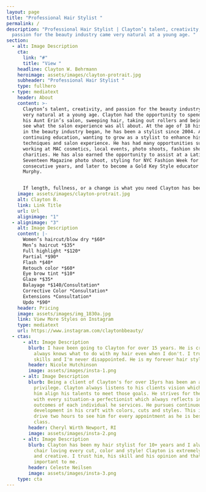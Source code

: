 ```yaml
---
layout: page
title: "Professional Hair Stylist "
permalink: /
description: "Professional Hair Stylist | Clayton’s talent, creativity, and
  passion for the beauty industry came very natural at a young age. "
section:
  - alt: Image Description
    cta:
      link: "#"
      title: "View "
    headline: Clayton W. Behrmann
    heroimage: assets/images/clayton-protrait.jpg
    subheader: "Professional Hair Stylist "
    type: fullhero
  - type: mediatext
    header: About
    content: >-
      Clayton’s talent, creativity, and passion for the beauty industry came
      very natural at a young age. Clayton had the opportunity to spend time in
      his Aunt Erin’s salon, sweeping hair, taking out rollers and being able to
      see what the salon experience was all about. At the age of 18 his journey
      in the beauty industry began, he has been a stylist since 2004. Always
      continuing education, wanting to grow as a stylist to enhance his
      techniques and salon experience. He has had many opportunities such as
      working at MAC cosmetics, local events, photo shoots, fashion shows and
      charities. He has also earned the opportunity to assist at a Latin America
      Seventeen Magazine photo shoot, styling for NYC Fashion Week for two
      consecutive years, and later to become a Gold Key Style educator for Kevin
      Murphy.


      If length, fullness, or a change is what you need Clayton has been certified with Great Lengths Hair extensions hot and cold fusions since 2006, as well as being certified through Hot Head Tape Ins. He prides himself in providing an amazing salon experience and cares about all of your hair needs.
    image: assets/images/clayton-protrait.jpg
    alt: Clayton B.
    link: Link Title
    url: Url
    alignimage: "1"
  - alignimage: "3"
    alt: Image Description
    content: |-
      Women’s haircut/blow dry *$60*
      Men’s haircut *$35*
      Full highlight *$120*
      Partial *$90*
      Flash *$40*
      Retouch color *$60*
      Eye brow tint *$10*
      Glaze *$35*
      Balayage *$140/Consultation*
      Corrective Color *Consultation*
      Extensions *Consultation*
      Updo *$90*
    header: Pricing
    image: assets/images/img_1830a.jpg
    link: View More Styles on Instagram
    type: mediatext
    url: https://www.instagram.com/claytonbbeauty/
  - ctas:
      - alt: Image Description
        blurb: I have been going to Clayton for over 15 years. He is creative, fun and
          always knows what to do with my hair even when I don't. I trust his
          skills and I'm never disappointed. He is my forever hair stylist.
        header: Nicole Hutchinson
        image: assets/images/insta-1.png
      - alt: Image Description
        blurb: Being a client of Clayton's for over 15yrs has been an absolute
          privilege. Clayton always listens to his clients vision which helps
          him align his talents to meet those goals. He strives for the best
          with every situation-a perfectionist which always reflects in the
          outcomes of each individual he services. He pursues continuous self
          development in his craft with colors, cuts and styles. This is why I
          drive two hours to see him for every appointment as he is best in
          class.
        header: Cheryl Wirth Newport, RI
        image: assets/images/insta-2.png
      - alt: Image Description
        blurb: Clayton has been my hair stylist for 10+ years and I always leave his
          chair loving every cut, color and style! Clayton is extremely talented
          and creative. I trust him, his skill and his opinion and that it very
          important to me.
        header: Celeste Neilsen
        image: assets/images/insta-3.png
    type: cta
---
```

